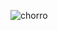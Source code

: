 ![chorro](https://user-images.githubusercontent.com/100946334/156784682-98db3330-6be7-4c14-b369-b00742380ab8.png) 
